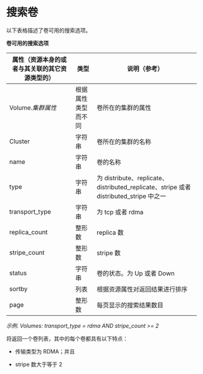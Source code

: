 # 搜索卷

以下表格描述了卷可用的搜索选项。

**卷可用的搜索选项**

|属性（资源本身的或者与其关联的其它资源类型的）|类型|说明（参考）|
|----------------------------------------------|----|------------|
|Volume.*集群属性*|根据属性类型而不同|卷所在的集群的属性|
|Cluster|字符串|卷所在的集群的名称|
|name|字符串|卷的名称|
|type|字符串|为 distribute、replicate、distributed\_replicate、stripe 或者 distributed\_stripe 中之一|
|transport\_type|字符串|为 tcp 或者 rdma|
|replica\_count|整形数|replica 数|
|stripe\_count|整形数|stripe 数|
|status|字符串|卷的状态。为 Up 或者 Down|
|sortby|列表|根据资源属性对返回结果进行排序|
|page|整形数|每页显示的搜索结果数目|

*示例*.
*Volumes: transport\_type = rdma AND stripe\_count \>= 2*

将返回一个卷列表，其中的每个卷都具有以下特点：

-   传输类型为 RDMA；并且

-   stripe 数大于等于 2
